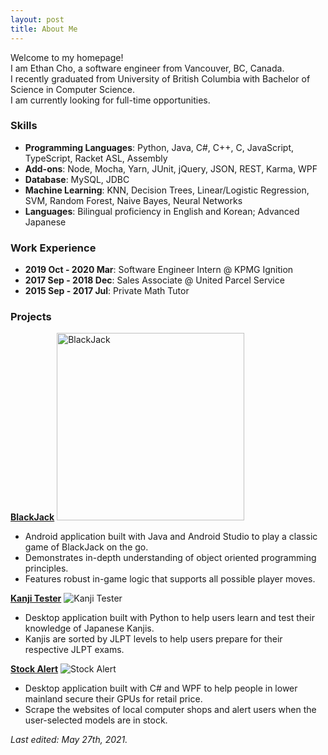```yaml
---
layout: post
title: About Me
---
```

Welcome to my homepage! <br />
I am Ethan Cho, a software engineer from Vancouver, BC, Canada. <br />
I recently graduated from University of British Columbia with Bachelor of Science in Computer Science. <br />
I am currently looking for full-time opportunities.

### Skills
* **Programming Languages**: Python, Java, C#, C++, C, JavaScript, TypeScript, Racket ASL, Assembly
* **Add-ons**: Node, Mocha, Yarn, JUnit, jQuery, JSON, REST, Karma, WPF
* **Database**: MySQL, JDBC
* **Machine Learning**: KNN, Decision Trees, Linear/Logistic Regression, SVM, Random Forest, Naive Bayes, Neural Networks
* **Languages**: Bilingual proficiency in English and Korean; Advanced Japanese

### Work Experience
* **2019 Oct - 2020 Mar**: Software Engineer Intern @ KPMG Ignition
* **2017 Sep - 2018 Dec**: Sales Associate @ United Parcel Service
* **2015 Sep - 2017 Jul**: Private Math Tutor

<!--For more information about my technical skills, please check out my [resume](https://drive.google.com/file/d/1qQMBLl4_2uDHtDsP1UyfOWiAtcL81o65/view) and [projects](https://ethanswcho.github.io/projects)-->

### Projects
**[BlackJack](https://github.com/ethanswcho/BlackJack)**
<img src="https://i.lensdump.com/i/ZAjxov.jpg" alt="BlackJack" width="300"/>
<!--![BlackJack](https://i.lensdump.com/i/ZAjxov.jpg "BlackJack")-->
* Android application built with Java and Android Studio to play a classic game of BlackJack on the go.
* Demonstrates in-depth understanding of object oriented programming principles.
* Features robust in-game logic that supports all possible player moves.

**[Kanji Tester](https://github.com/ethanswcho/KanjiTester)**
![Kanji Tester](https://i.lensdump.com/i/ZAjwm2.png "Kanji Tester")
* Desktop application built with Python to help users learn and test their knowledge of Japanese Kanjis.
* Kanjis are sorted by JLPT levels to help users prepare for their respective JLPT exams.

**[Stock Alert](https://github.com/ethanswcho/StockAlert)**
![Stock Alert](https://i1.lensdump.com/i/ZAj58C.png "Stock Alert")
* Desktop application built with C# and WPF to help people in lower mainland secure their GPUs for retail price.
* Scrape the websites of local computer shops and alert users when the user-selected models are in stock.


*Last edited: May 27th, 2021.*
